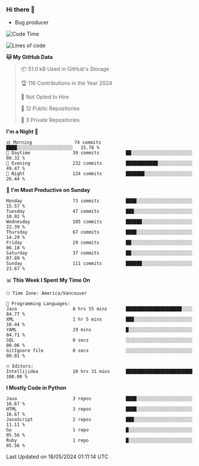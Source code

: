 ### Hi there 👋
* Bug producer


<!--START_SECTION:waka-->
![Code Time](http://img.shields.io/badge/Code%20Time-1%2C263%20hrs%2045%20mins-blue)

![Lines of code](https://img.shields.io/badge/From%20Hello%20World%20I%27ve%20Written-167.7%20thousand%20lines%20of%20code-blue)

**🐱 My GitHub Data** 

> 📦 51.0 kB Used in GitHub's Storage 
 > 
> 🏆 116 Contributions in the Year 2024
 > 
> 🚫 Not Opted to Hire
 > 
> 📜 12 Public Repositories 
 > 
> 🔑 3 Private Repositories 
 > 
**I'm a Night 🦉** 

```text
🌞 Morning                74 commits          ████░░░░░░░░░░░░░░░░░░░░░   15.78 % 
🌆 Daytime                39 commits          ██░░░░░░░░░░░░░░░░░░░░░░░   08.32 % 
🌃 Evening                232 commits         ████████████░░░░░░░░░░░░░   49.47 % 
🌙 Night                  124 commits         ███████░░░░░░░░░░░░░░░░░░   26.44 % 
```
📅 **I'm Most Productive on Sunday** 

```text
Monday                   73 commits          ████░░░░░░░░░░░░░░░░░░░░░   15.57 % 
Tuesday                  47 commits          ███░░░░░░░░░░░░░░░░░░░░░░   10.02 % 
Wednesday                105 commits         ██████░░░░░░░░░░░░░░░░░░░   22.39 % 
Thursday                 67 commits          ████░░░░░░░░░░░░░░░░░░░░░   14.29 % 
Friday                   29 commits          ██░░░░░░░░░░░░░░░░░░░░░░░   06.18 % 
Saturday                 37 commits          ██░░░░░░░░░░░░░░░░░░░░░░░   07.89 % 
Sunday                   111 commits         ██████░░░░░░░░░░░░░░░░░░░   23.67 % 
```


📊 **This Week I Spent My Time On** 

```text
🕑︎ Time Zone: America/Vancouver

💬 Programming Languages: 
Java                     8 hrs 55 mins       █████████████████████░░░░   84.77 % 
XML                      1 hr 5 mins         ███░░░░░░░░░░░░░░░░░░░░░░   10.44 % 
YAML                     29 mins             █░░░░░░░░░░░░░░░░░░░░░░░░   04.71 % 
SQL                      0 secs              ░░░░░░░░░░░░░░░░░░░░░░░░░   00.06 % 
GitIgnore file           0 secs              ░░░░░░░░░░░░░░░░░░░░░░░░░   00.01 % 

🔥 Editors: 
Intellijidea             10 hrs 31 mins      █████████████████████████   100.00 % 
```

**I Mostly Code in Python** 

```text
Java                     3 repos             ████░░░░░░░░░░░░░░░░░░░░░   16.67 % 
HTML                     3 repos             ████░░░░░░░░░░░░░░░░░░░░░   16.67 % 
JavaScript               2 repos             ███░░░░░░░░░░░░░░░░░░░░░░   11.11 % 
Go                       1 repo              █░░░░░░░░░░░░░░░░░░░░░░░░   05.56 % 
Ruby                     1 repo              █░░░░░░░░░░░░░░░░░░░░░░░░   05.56 % 
```




 Last Updated on 18/05/2024 01:11:14 UTC
<!--END_SECTION:waka-->
